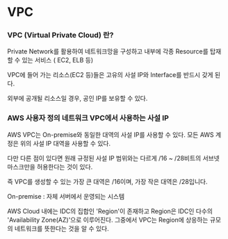 # VPC

### VPC (Virtual Private Cloud) 란?

Private Network를 활용하여 네트워크망을 구성하고 내부에 각종 Resource를 탑재할 수 있는 서비스 ( EC2, ELB 등)

VPC에 들어 가는 리소스(EC2 등)들은 고유의 사설 IP와 Interface를 반드시 갖게 된다.

외부에 공개될 리소스일 경우, 공인 IP를 보유할 수 있다.

### AWS 사용자 정의 네트워크 VPC에서 사용하는 사설 IP

AWS VPC는 On-premise와 동일한 대역의 사설 IP를 사용할 수 있다.
모든 AWS 계정은 위의 사설 IP 대역을 사용할 수 있다.

다만 다른 점이 있다면 원래 규정된 사설 IP 범위와는 다르게 /16 ~ /28비트의 서브넷 마스크만을 허용한다는 것이 있다. 

즉 VPC를 생성할 수 있는 가장 큰 대역은 /16이며, 가장 작은 대역은 /28입니다.

On-premise : 자체 서버에서 운영되는 시스템


AWS Cloud 내에는 IDC의 집합인 'Region'이 존재하고 Region은 IDC인 다수의 'Availability Zone(AZ)'으로 이루어진다. 그중에서 VPC는 Region에 상응하는 규모의 네트워크를 뜻한다는 것을 알 수 있다.